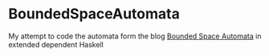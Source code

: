 # BoundedSpaceAutomata

My attempt to code the automata form the blog [Bounded Space Automata](https://blog.cofree.coffee/2020-10-17-bounded-space-automata/) in extended dependent Haskell
